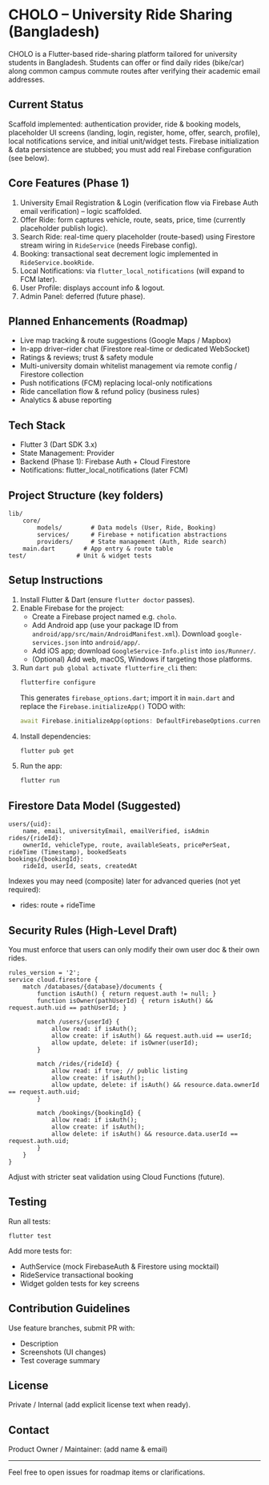 # CHOLO – University Ride Sharing (Bangladesh)

CHOLO is a Flutter-based ride-sharing platform tailored for university students in Bangladesh. Students can offer or find daily rides (bike/car) along common campus commute routes after verifying their academic email addresses.

## Current Status
Scaffold implemented: authentication provider, ride & booking models, placeholder UI screens (landing, login, register, home, offer, search, profile), local notifications service, and initial unit/widget tests. Firebase initialization & data persistence are stubbed; you must add real Firebase configuration (see below).

## Core Features (Phase 1)
1. University Email Registration & Login (verification flow via Firebase Auth email verification) – logic scaffolded.
2. Offer Ride: form captures vehicle, route, seats, price, time (currently placeholder publish logic).
3. Search Ride: real-time query placeholder (route-based) using Firestore stream wiring in `RideService` (needs Firebase config).
4. Booking: transactional seat decrement logic implemented in `RideService.bookRide`.
5. Local Notifications: via `flutter_local_notifications` (will expand to FCM later).
6. User Profile: displays account info & logout.
7. Admin Panel: deferred (future phase).

## Planned Enhancements (Roadmap)
- Live map tracking & route suggestions (Google Maps / Mapbox)
- In-app driver–rider chat (Firestore real-time or dedicated WebSocket)
- Ratings & reviews; trust & safety module
- Multi-university domain whitelist management via remote config / Firestore collection
- Push notifications (FCM) replacing local-only notifications
- Ride cancellation flow & refund policy (business rules)
- Analytics & abuse reporting

## Tech Stack
- Flutter 3 (Dart SDK 3.x)
- State Management: Provider
- Backend (Phase 1): Firebase Auth + Cloud Firestore
- Notifications: flutter_local_notifications (later FCM)

## Project Structure (key folders)
```
lib/
	core/
		models/        # Data models (User, Ride, Booking)
		services/      # Firebase + notification abstractions
		providers/     # State management (Auth, Ride search)
	main.dart        # App entry & route table
test/              # Unit & widget tests
```

## Setup Instructions
1. Install Flutter & Dart (ensure `flutter doctor` passes).
2. Enable Firebase for the project:
	 - Create a Firebase project named e.g. `cholo`.
	 - Add Android app (use your package ID from `android/app/src/main/AndroidManifest.xml`). Download `google-services.json` into `android/app/`.
	 - Add iOS app; download `GoogleService-Info.plist` into `ios/Runner/`.
	 - (Optional) Add web, macOS, Windows if targeting those platforms.
3. Run `dart pub global activate flutterfire_cli` then:
	 ```bash
	 flutterfire configure
	 ```
	 This generates `firebase_options.dart`; import it in `main.dart` and replace the `Firebase.initializeApp()` TODO with:
	 ```dart
	 await Firebase.initializeApp(options: DefaultFirebaseOptions.currentPlatform);
	 ```
4. Install dependencies:
	 ```bash
	 flutter pub get
	 ```
5. Run the app:
	 ```bash
	 flutter run
	 ```

## Firestore Data Model (Suggested)
```
users/{uid}:
	name, email, universityEmail, emailVerified, isAdmin
rides/{rideId}:
	ownerId, vehicleType, route, availableSeats, pricePerSeat, rideTime (Timestamp), bookedSeats
bookings/{bookingId}:
	rideId, userId, seats, createdAt
```

Indexes you may need (composite) later for advanced queries (not yet required):
- rides: route + rideTime

## Security Rules (High-Level Draft)
You must enforce that users can only modify their own user doc & their own rides.
```
rules_version = '2';
service cloud.firestore {
	match /databases/{database}/documents {
		function isAuth() { return request.auth != null; }
		function isOwner(pathUserId) { return isAuth() && request.auth.uid == pathUserId; }

		match /users/{userId} {
			allow read: if isAuth();
			allow create: if isAuth() && request.auth.uid == userId;
			allow update, delete: if isOwner(userId);
		}

		match /rides/{rideId} {
			allow read: if true; // public listing
			allow create: if isAuth();
			allow update, delete: if isAuth() && resource.data.ownerId == request.auth.uid;
		}

		match /bookings/{bookingId} {
			allow read: if isAuth();
			allow create: if isAuth();
			allow delete: if isAuth() && resource.data.userId == request.auth.uid;
		}
	}
}
```
Adjust with stricter seat validation using Cloud Functions (future).

## Testing
Run all tests:
```
flutter test
```
Add more tests for:
- AuthService (mock FirebaseAuth & Firestore using mocktail)
- RideService transactional booking
- Widget golden tests for key screens

## Contribution Guidelines
Use feature branches, submit PR with:
- Description
- Screenshots (UI changes)
- Test coverage summary

## License
Private / Internal (add explicit license text when ready).

## Contact
Product Owner / Maintainer: (add name & email)

---
Feel free to open issues for roadmap items or clarifications.

